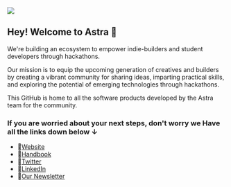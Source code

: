 <img src="https://pbs.twimg.com/profile_banners/1677736337087283200/1737030969/1500x500">

## Hey! Welcome to Astra 👋

We're building an ecosystem to empower indie-builders and student developers through hackathons.

Our mission is to equip the upcoming generation of creatives and builders by creating a vibrant community for sharing ideas, imparting practical skills, and exploring the potential of emerging technologies through hackathons.

This GitHub is home to all the software products developed by the Astra team for the community.

### If you are worried about your next steps, don't worry we Have all the links down below ↓

- 🔗[Website](https://theastra.org)
- 🔗[Handbook](https://sparkhandbook.vercel.app)
- 🔗[Twitter](https://twitter.com/astraorg)
- 🔗[LinkedIn](https://www.linkedin.com/company/astraorg)
- 🔗[Our Newsletter](https://astraorg.substack.com)
